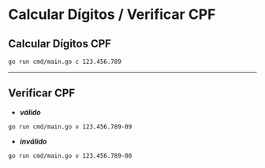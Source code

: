 # Calcular Dígitos / Verificar CPF

## Calcular Dígitos CPF

```shell
go run cmd/main.go c 123.456.789
```

---

## Verificar CPF

- *__válido__*

```shell
go run cmd/main.go v 123.456.789-09
```

- *__inválido__*

```shell
go run cmd/main.go v 123.456.789-00
```

